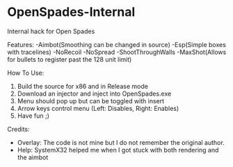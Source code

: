 # OpenSpades-Internal
Internal hack for Open Spades

Features:
-Aimbot(Smoothing can be changed in source)
-Esp(Simple boxes with tracelines)
-NoRecoil
-NoSpread
-ShootThroughWalls
-MaxShot(Allows for bullets to register past the 128 unit limit)

How To Use:
1. Build the source for x86 and in Release mode
2. Download an injector and inject into OpenSpades.exe
3. Menu should pop up but can be toggled with insert
4. Arrow keys control menu (Left: Disables, Right: Enables)
5. Have fun ;)

Credits:
- Overlay: The code is not mine but I do not remember the original author.
- Help: SystemX32 helped me when I got stuck with both rendering and the aimbot

